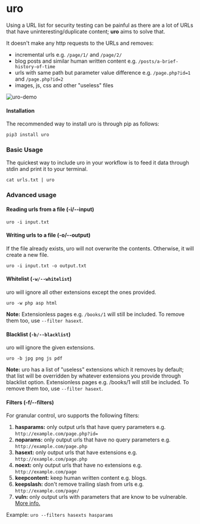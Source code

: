 # uro
Using a URL list for security testing can be painful as there are a lot of URLs that have uninteresting/duplicate content; **uro** aims to solve that.

It doesn't make any http requests to the URLs and removes:
- incremental urls e.g. `/page/1/` and `/page/2/`
- blog posts and similar human written content e.g. `/posts/a-brief-history-of-time`
- urls with same path but parameter value difference e.g. `/page.php?id=1` and `/page.php?id=2`
- images, js, css and other "useless" files

![uro-demo](https://i.ibb.co/x2tWCC5/uro-demo.png)

#### Installation
The recommended way to install uro is through pip as follows:
```
pip3 install uro
```

### Basic Usage
The quickest way to include uro in your workflow is to feed it data through stdin and print it to your terminal.
```
cat urls.txt | uro
```

### Advanced usage
#### Reading urls from a file (-i/--input)

`uro -i input.txt`

#### Writing urls to a file (-o/--output)
If the file already exists, uro will not overwrite the contents. Otherwise, it will create a new file.

`uro -i input.txt -o output.txt`

#### Whitelist (`-w/--whitelist`)
uro will ignore all other extensions except the ones provided.

`uro -w php asp html`

**Note:** Extensionless pages e.g. `/books/1` will still be included. To remove them too, use  `--filter hasext`.

#### Blacklist (`-b/--blacklist`)
uro will ignore the given extensions.

`uro -b jpg png js pdf`

**Note:** uro has a list of "useless" extensions which it removes by default; that list will be overridden by whatever extensions you provide through blacklist option. Extensionless pages e.g. /books/1 will still be included. To remove them too, use `--filter hasext`.

#### Filters (-f/--filters)
For granular control, uro supports the following filters:

1. **hasparams:** only output urls that have query parameters e.g. `http://example.com/page.php?id=`
2. **noparams:** only output urls that have no query parameters e.g. `http://example.com/page.php`
3. **hasext:** only output urls that have extensions e.g. `http://example.com/page.php`
4. **noext:** only output urls that have no extensions e.g. `http://example.com/page`
5. **keepcontent:** keep human written content e.g. blogs.
6. **keepslash:** don't remove trailing slash from urls e.g. `http://example.com/page/`
7. **vuln:** only output urls with parameters that are know to be vulnerable. [More info.](https://github.com/s0md3v/parth)

Example: `uro --filters hasexts hasparams`
